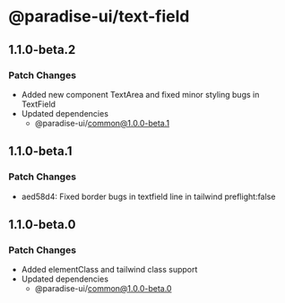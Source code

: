 # @paradise-ui/text-field

## 1.1.0-beta.2

### Patch Changes

- Added new component TextArea and fixed minor styling bugs in TextField
- Updated dependencies
  - @paradise-ui/common@1.0.0-beta.1

## 1.1.0-beta.1

### Patch Changes

- aed58d4: Fixed border bugs in textfield line in tailwind preflight:false

## 1.1.0-beta.0

### Patch Changes

- Added elementClass and tailwind class support
- Updated dependencies
  - @paradise-ui/common@1.0.0-beta.0
